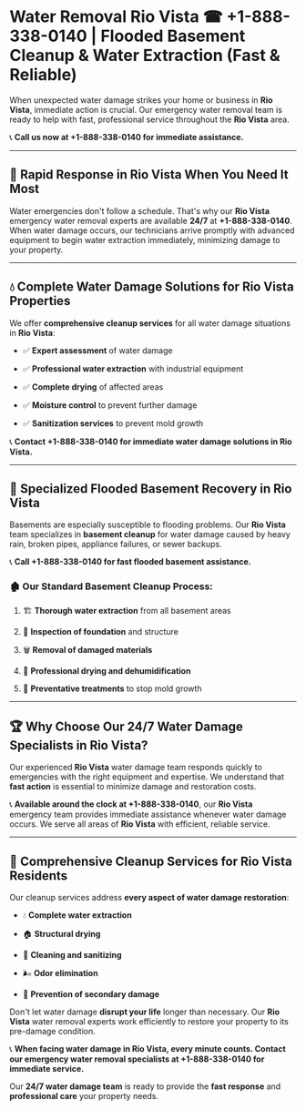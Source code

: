 # Water Removal Rio Vista ☎ +1-888-338-0140 | Flooded Basement Cleanup & Water Extraction (Fast & Reliable)

When unexpected water damage strikes your home or business in **Rio Vista**, immediate action is crucial. Our emergency water removal team is ready to help with fast, professional service throughout the **Rio Vista** area. 

📞 **Call us now at +1-888-338-0140 for immediate assistance.**
---
## 🚀 Rapid Response in Rio Vista When You Need It Most
Water emergencies don't follow a schedule. That's why our **Rio Vista** emergency water removal experts are available **24/7** at **+1-888-338-0140**. When water damage occurs, our technicians arrive promptly with advanced equipment to begin water extraction immediately, minimizing damage to your property.
---
## 💧 Complete Water Damage Solutions for Rio Vista Properties
We offer **comprehensive cleanup services** for all water damage situations in **Rio Vista**:
- ✅ **Expert assessment** of water damage  
- ✅ **Professional water extraction** with industrial equipment  
- ✅ **Complete drying** of affected areas  
- ✅ **Moisture control** to prevent further damage  
- ✅ **Sanitization services** to prevent mold growth  
📞 **Contact +1-888-338-0140 for immediate water damage solutions in Rio Vista.**
---
## 🌊 Specialized Flooded Basement Recovery in Rio Vista
Basements are especially susceptible to flooding problems. Our **Rio Vista** team specializes in **basement cleanup** for water damage caused by heavy rain, broken pipes, appliance failures, or sewer backups. 
📞 **Call +1-888-338-0140 for fast flooded basement assistance.**
### 🏚️ Our Standard Basement Cleanup Process:
1. 🏗️ **Thorough water extraction** from all basement areas  
2. 🔎 **Inspection of foundation** and structure  
3. 🗑️ **Removal of damaged materials**  
4. 💨 **Professional drying and dehumidification**  
5. 🚫 **Preventative treatments** to stop mold growth  
---
## 🏆 Why Choose Our 24/7 Water Damage Specialists in Rio Vista?
Our experienced **Rio Vista** water damage team responds quickly to emergencies with the right equipment and expertise. We understand that **fast action** is essential to minimize damage and restoration costs.
📞 **Available around the clock at +1-888-338-0140**, our **Rio Vista** emergency team provides immediate assistance whenever water damage occurs. We serve all areas of **Rio Vista** with efficient, reliable service.
---
## 🧹 Comprehensive Cleanup Services for Rio Vista Residents
Our cleanup services address **every aspect of water damage restoration**:
- 💧 **Complete water extraction**  
- 🏠 **Structural drying**  
- 🧼 **Cleaning and sanitizing**  
- 🌬️ **Odor elimination**  
- 🚫 **Prevention of secondary damage**  
Don't let water damage **disrupt your life** longer than necessary. Our **Rio Vista** water removal experts work efficiently to restore your property to its pre-damage condition.
📞 **When facing water damage in Rio Vista, every minute counts. Contact our emergency water removal specialists at +1-888-338-0140 for immediate service.**
Our **24/7 water damage team** is ready to provide the **fast response** and **professional care** your property needs.
